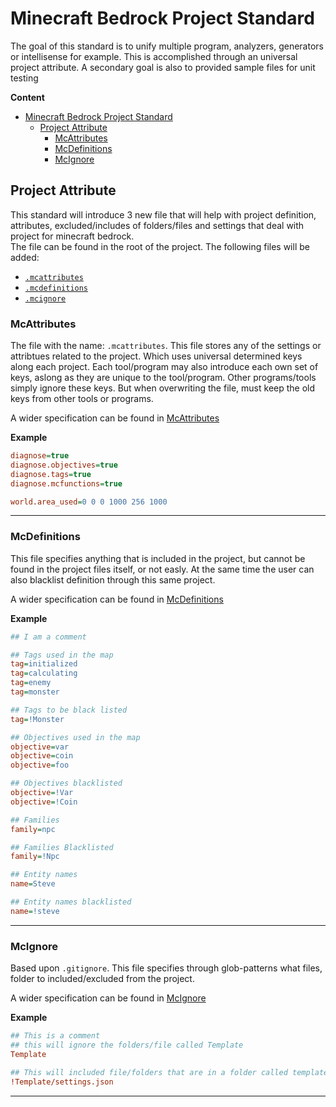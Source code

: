# Minecraft Bedrock Project Standard

The goal of this standard is to unify multiple program, analyzers, generators or
intellisense for example. This is accomplished through an universal project
attribute. A secondary goal is also to provided sample files for unit testing

**Content**

- [Minecraft Bedrock Project Standard](#minecraft-bedrock-project-standard)
  - [Project Attribute](#project-attribute)
    - [McAttributes](#mcattributes)
    - [McDefinitions](#mcdefinitions)
    - [McIgnore](#mcignore)

## Project Attribute

This standard will introduce 3 new file that will help with project definition,
attributes, excluded/includes of folders/files and settings that deal with
project for minecraft bedrock.  
The file can be found in the root of the project. The following files will be
added:

- [`.mcattributes`](#mcattributes)
- [`.mcdefinitions`](#mcdefinitions)
- [`.mcignore`](#mcignore)

### McAttributes

The file with the name: `.mcattributes`. This file stores any of the settings or
attribtues related to the project. Which uses universal determined keys along
each project. Each tool/program may also introduce each own set of keys, aslong
as they are unique to the tool/program. Other programs/tools simply ignore these
keys. But when overwriting the file, must keep the old keys from other tools or
programs.

A wider specification can be found in [McAttributes](mcattributes.md)

**Example**

```ini
diagnose=true
diagnose.objectives=true
diagnose.tags=true
diagnose.mcfunctions=true

world.area_used=0 0 0 1000 256 1000
```

---

### McDefinitions

This file specifies anything that is included in the project, but cannot be
found in the project files itself, or not easly. At the same time the user can
also blacklist definition through this same project.

A wider specification can be found in [McDefinitions](mcdefinitions.md)

**Example**

```ini
## I am a comment

## Tags used in the map
tag=initialized
tag=calculating
tag=enemy
tag=monster

## Tags to be black listed
tag=!Monster

## Objectives used in the map
objective=var
objective=coin
objective=foo

## Objectives blacklisted
objective=!Var
objective=!Coin

## Families
family=npc

## Families Blacklisted
family=!Npc

## Entity names
name=Steve

## Entity names blacklisted
name=!steve
```

---

### McIgnore

Based upon `.gitignore`. This file specifies through glob-patterns what files,
folder to included/excluded from the project.

A wider specification can be found in [McIgnore](mcignore.md)

**Example**

```ini
## This is a comment
## this will ignore the folders/file called Template
Template

## This will included file/folders that are in a folder called template and have the name and extension: settings.json
!Template/settings.json
```

---
